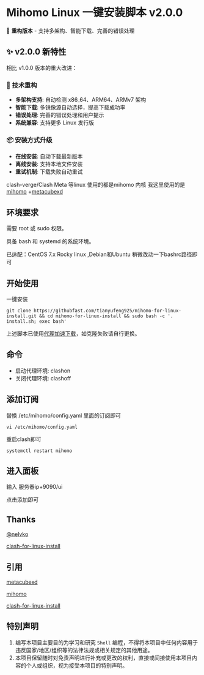 # Mihomo Linux 一键安装脚本 v2.0.0

🚀 **重构版本** - 支持多架构、智能下载、完善的错误处理

## ✨ v2.0.0 新特性

相比 v1.0.0 版本的重大改进：

### 🔧 技术重构
- **多架构支持**: 自动检测 x86_64、ARM64、ARMv7 架构
- **智能下载**: 多镜像源自动选择，提高下载成功率
- **错误处理**: 完善的错误处理和用户提示
- **系统兼容**: 支持更多 Linux 发行版

### 📦 安装方式升级
- **在线安装**: 自动下载最新版本
- **离线安装**: 支持本地文件安装
- **重试机制**: 下载失败自动重试

clash-verge/Clash Meta 等linux 使用的都是mihomo 内核 我这里使用的是[mihomo](https://github.com/MetaCubeX/mihomo/releases) +[metacubexd](https://github.com/MetaCubeX/metacubexd/releases)

## 环境要求

需要 root 或 sudo 权限。

具备 bash 和 systemd 的系统环境。

已适配：CentOS 7.x Rocky linux ,Debian和Ubuntu 稍微改动一下bashrc路径即可

## 开始使用

一键安装

```
git clone https://githubfast.com/tianyufeng925/mihomo-for-linux-install.git && cd mihomo-for-linux-install && sudo bash -c '. install.sh; exec bash'
```

上述脚本已使用[代理加速下载](https://githubfast.com)，如克隆失败请自行更换。

## 命令

- 启动代理环境: clashon
- 关闭代理环境: clashoff

## 添加订阅

替换 /etc/mihomo/config.yaml 里面的订阅即可

```
vi /etc/mihomo/config.yaml
```

重启clash即可

```
systemctl restart mihomo
```

## 进入面板

输入 服务器ip+9090/ui

点击添加即可

## Thanks

[@nelvko](https://github.com/nelvko)

[clash-for-linux-install](https://github.com/nelvko/clash-for-linux-install)

## 引用

[metacubexd](https://github.com/MetaCubeX/metacubexd/releases)

[mihomo](https://github.com/MetaCubeX/mihomo/releases)

[clash-for-linux-install](https://github.com/nelvko/clash-for-linux-install)

## 特别声明

1. 编写本项目主要目的为学习和研究 `Shell` 编程，不得将本项目中任何内容用于违反国家/地区/组织等的法律法规或相关规定的其他用途。
2. 本项目保留随时对免责声明进行补充或更改的权利，直接或间接使用本项目内容的个人或组织，视为接受本项目的特别声明。
